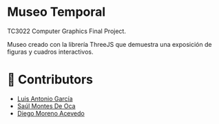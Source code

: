 # Museo Temporal
TC3022 Computer Graphics Final Project.

Museo creado con la librería ThreeJS que demuestra una exposición de figuras y cuadros interactivos.

# 👏 Contributors
 - [Luis Antonio García](https://github.com/WichoGarcia)
 - [Saúl Montes De Oca](https://github.com/saulmontesdeoca)
 - [Diego Moreno Acevedo](https://github.com/DiegoMA1)
